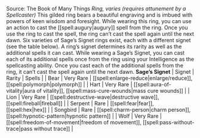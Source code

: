 Source: The Book of Many Things
*Ring, varies (requires attunement by a Spellcaster)*
This gilded ring bears a beautiful engraving and is imbued with powers of keen wisdom and foresight. While wearing this ring, you can use an action to cast the [[spell:augury|augury]] spell from the ring. Once you use the ring to cast the spell, the ring can’t cast the spell again until the next dawn.
Six varieties of Sage’s Signet rings exist, each with a different signet (see the table below). A ring’s signet determines its rarity as well as the additional spells it can cast. While wearing a Sage’s Signet, you can cast each of its additional spells once from the ring using your Intelligence as the spellcasting ability. Once you cast each of the additional spells from the ring, it can’t cast the spell again until the next dawn.
**Sage’s Signet**
| Signet | Rarity | Spells |
| Bear | Very Rare | [[spell:enlarge-reduce|enlarge/reduce]], [[spell:polymorph|polymorph]] |
| Hart | Very Rare | [[spell:aura-of-vitality|aura of vitality]], [[spell:mass-cure-wounds|mass cure wounds]] |
| Lion | Very Rare | [[spell:destructive-wave|destructive wave]], [[spell:fireball|fireball]] |
| Serpent | Rare | [[spell:fear|fear]], [[spell:hex|hex]] |
| Songbird | Rare | [[spell:charm-person|charm person]], [[spell:hypnotic-pattern|hypnotic pattern]] |
| Wolf | Very Rare | [[spell:freedom-of-movement|freedom of movement]], [[spell:pass-without-trace|pass without trace]] |